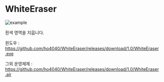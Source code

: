# WhiteEraser

![example](http://i.imgur.com/v5vN99w.png)

흰색 영역을 지웁니다.


윈도우 : https://github.com/ho4040/WhiteEraser/releases/download/1.0/WhiteEraser.exe

그외 운영체제 : https://github.com/ho4040/WhiteEraser/releases/download/1.0/WhiteEraser.air
